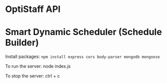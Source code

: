 # OptiStaff API
# Smart Dynamic Scheduler (Schedule Builder)

Install packages:
`npm install express cors body-parser mongodb mongoose`

To run the server:
node index.js

To stop the server:
ctrl + c
